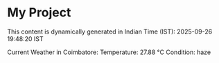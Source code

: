 # My Project

This content is dynamically generated in Indian Time (IST): 2025-09-26 19:48:20 IST


Current Weather in Coimbatore:
Temperature: 27.88 °C
Condition: haze
